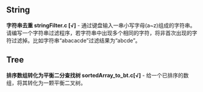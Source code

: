 String
---


**字符串去重 stringFilter.c [√]** - 通过键盘输入一串小写字母(a~z)组成的字符串。请编写一个字符串过滤程序，若字符串中出现多个相同的字符，将非首次出现的字符过滤掉。比如字符串“abacacde”过滤结果为“abcde”。

Tree
---

**排序数组转化为平衡二分查找树 sortedArray_to_bt.c[√]** - 给一个已排序的数组，将其转化为一颗平衡二叉树。

